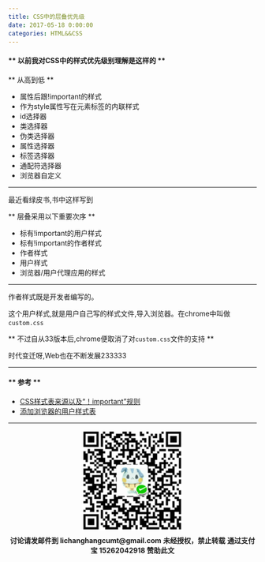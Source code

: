 ```yaml
---
title: CSS中的层叠优先级
date: 2017-05-18 0:00:00
categories: HTML&&CSS
---
```


#### ** 以前我对CSS中的样式优先级别理解是这样的 **

** 从高到低 **

- 属性后跟!important的样式
- 作为style属性写在元素标签的内联样式
- id选择器
- 类选择器
- 伪类选择器
- 属性选择器
- 标签选择器
- 通配符选择器
- 浏览器自定义

*******************

最近看绿皮书,书中这样写到

** 层叠采用以下重要次序 **

- 标有!important的用户样式
- 标有!important的作者样式
- 作者样式
- 用户样式
- 浏览器/用户代理应用的样式

*********************

作者样式既是开发者编写的。

这个用户样式,就是用户自己写的样式文件,导入浏览器。在chrome中叫做<code>custom.css</code>

** 不过自从33版本后,chrome便取消了对<code>custom.css</code>文件的支持 **

时代变迁呀,Web也在不断发展233333


***********************

#### ** 参考 **

- [CSS样式表来源以及“！important”规则](http://blog.csdn.net/ruoyiqing/article/details/38959045)
- [添加浏览器的用户样式表](http://www.cnblogs.com/xesam/archive/2011/12/08/2280707.html)


**********************

<div width="100%" align="center"><img src="/img/wx.png" alt="微信赞助二维码"></div></div>
<script type="text/javascript" charset="utf-8" src="http://www.dashangcloud.com/static/ds.js"></script>
<p style="margin-top: 0.4em; text-align: center">
      <b style="font-size: 1em;">讨论请发邮件到 lichanghangcumt@gmail.com</b>
      <b style="font-size: 1em;">未经授权，禁止转载</b>
      <b style="font-size: 1em;">通过支付宝 15262042918 赞助此文</b>
 </p>